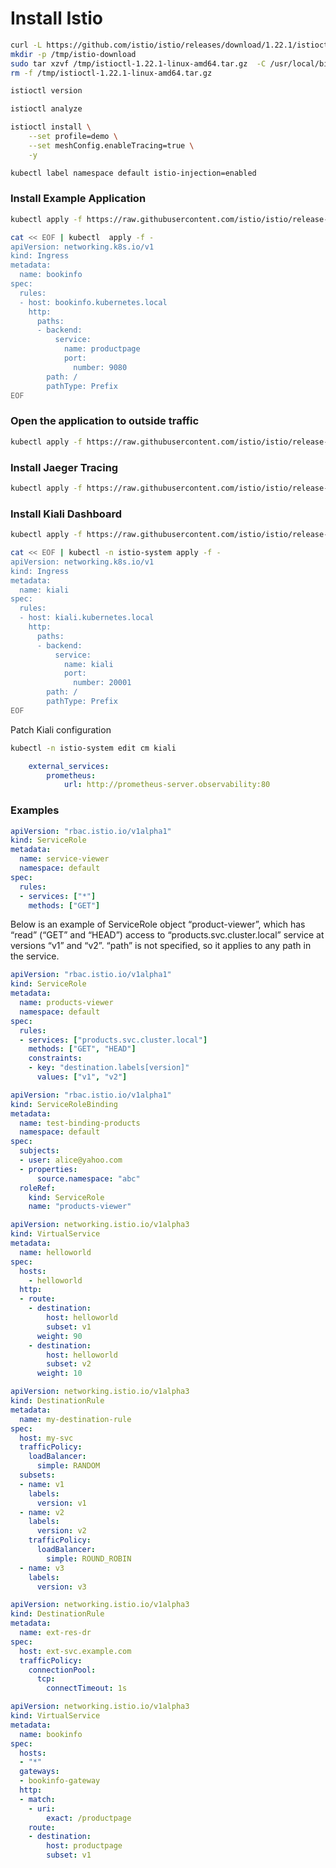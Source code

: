 # Install Istio

```bash
curl -L https://github.com/istio/istio/releases/download/1.22.1/istioctl-1.22.1-linux-amd64.tar.gz  -o /tmp/istioctl-1.22.1-linux-amd64.tar.gz 
mkdir -p /tmp/istio-download
sudo tar xzvf /tmp/istioctl-1.22.1-linux-amd64.tar.gz  -C /usr/local/bin
rm -f /tmp/istioctl-1.22.1-linux-amd64.tar.gz 

istioctl version
```

```bash
istioctl analyze
```

```bash
istioctl install \
    --set profile=demo \
    --set meshConfig.enableTracing=true \
    -y

```

```bash
kubectl label namespace default istio-injection=enabled
```

### Install Example Application

```bash
kubectl apply -f https://raw.githubusercontent.com/istio/istio/release-1.22/samples/bookinfo/platform/kube/bookinfo.yaml
```


```bash
cat << EOF | kubectl  apply -f -
apiVersion: networking.k8s.io/v1
kind: Ingress
metadata:
  name: bookinfo
spec:
  rules:
  - host: bookinfo.kubernetes.local
    http:
      paths:
      - backend:
          service:
            name: productpage
            port:
              number: 9080
        path: /
        pathType: Prefix
EOF
```

### Open the application to outside traffic

```bash
kubectl apply -f https://raw.githubusercontent.com/istio/istio/release-1.22/samples/bookinfo/networking/bookinfo-gateway.yaml
```

### Install Jaeger Tracing

```bash
kubectl apply -f https://raw.githubusercontent.com/istio/istio/release-1.22/samples/addons/jaeger.yaml
```


### Install Kiali Dashboard

```bash
kubectl apply -f https://raw.githubusercontent.com/istio/istio/release-1.22/samples/addons/kiali.yaml

```

```bash
cat << EOF | kubectl -n istio-system apply -f -
apiVersion: networking.k8s.io/v1
kind: Ingress
metadata:
  name: kiali
spec:
  rules:
  - host: kiali.kubernetes.local
    http:
      paths:
      - backend:
          service:
            name: kiali
            port:
              number: 20001
        path: /
        pathType: Prefix
EOF
```

Patch Kiali configuration

```bash
kubectl -n istio-system edit cm kiali
```

```yaml
    external_services:
        prometheus:
            url: http://prometheus-server.observability:80
```

### Examples


```yaml
apiVersion: "rbac.istio.io/v1alpha1"
kind: ServiceRole
metadata:
  name: service-viewer
  namespace: default
spec:
  rules:
  - services: ["*"]
    methods: ["GET"]

```

Below is an example of ServiceRole object “product-viewer”, which has “read” (“GET” and “HEAD”) access to “products.svc.cluster.local” service at versions “v1” and “v2”. “path” is not specified, so it applies to any path in the service.


```yaml
apiVersion: "rbac.istio.io/v1alpha1"
kind: ServiceRole
metadata:
  name: products-viewer
  namespace: default
spec:
  rules:
  - services: ["products.svc.cluster.local"]
    methods: ["GET", "HEAD"]
    constraints:
    - key: "destination.labels[version]"
      values: ["v1", "v2"]
```

```yaml
apiVersion: "rbac.istio.io/v1alpha1"
kind: ServiceRoleBinding
metadata:
  name: test-binding-products
  namespace: default
spec:
  subjects:
  - user: alice@yahoo.com
  - properties:
      source.namespace: "abc"
  roleRef:
    kind: ServiceRole
    name: "products-viewer"
```

```yaml
apiVersion: networking.istio.io/v1alpha3
kind: VirtualService
metadata:
  name: helloworld
spec:
  hosts:
    - helloworld
  http:
  - route:
    - destination:
        host: helloworld
        subset: v1
      weight: 90
    - destination:
        host: helloworld
        subset: v2
      weight: 10
```

```yaml
apiVersion: networking.istio.io/v1alpha3
kind: DestinationRule
metadata:
  name: my-destination-rule
spec:
  host: my-svc
  trafficPolicy:
    loadBalancer:
      simple: RANDOM
  subsets:
  - name: v1
    labels:
      version: v1
  - name: v2
    labels:
      version: v2
    trafficPolicy:
      loadBalancer:
        simple: ROUND_ROBIN
  - name: v3
    labels:
      version: v3
```


```yaml
apiVersion: networking.istio.io/v1alpha3
kind: DestinationRule
metadata:
  name: ext-res-dr
spec:
  host: ext-svc.example.com
  trafficPolicy:
    connectionPool:
      tcp:
        connectTimeout: 1s
```


```yaml
apiVersion: networking.istio.io/v1alpha3
kind: VirtualService
metadata:
  name: bookinfo
spec:
  hosts:
  - "*"
  gateways:
  - bookinfo-gateway
  http:
  - match:
    - uri:
        exact: /productpage
    route:
    - destination:
        host: productpage
        subset: v1

```

